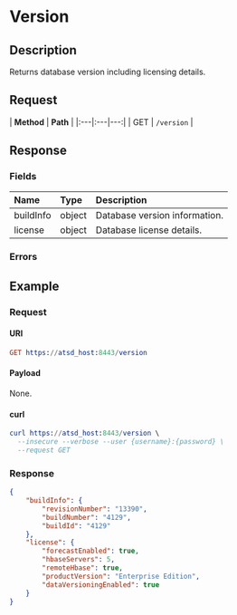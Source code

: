 # Version

## Description

Returns database version including licensing details.

## Request

| **Method** | **Path** | 
|:---|:---|---:|
| GET | `/version` |

## Response

### Fields

| **Name** | **Type** | **Description** |
|:---|:---|:---|
| buildInfo  | object | Database version information. |
| license | object | Database license details.  |

### Errors

## Example

### Request

#### URI

```elm
GET https://atsd_host:8443/version
```

#### Payload

None.

#### curl

```elm
curl https://atsd_host:8443/version \
  --insecure --verbose --user {username}:{password} \
  --request GET 
  ```
  
### Response

```json
{
	"buildInfo": {
		"revisionNumber": "13390",
		"buildNumber": "4129",
		"buildId": "4129"
	},
	"license": {
		"forecastEnabled": true,
		"hbaseServers": 5,
		"remoteHbase": true,
		"productVersion": "Enterprise Edition",
		"dataVersioningEnabled": true
	}
}
```

